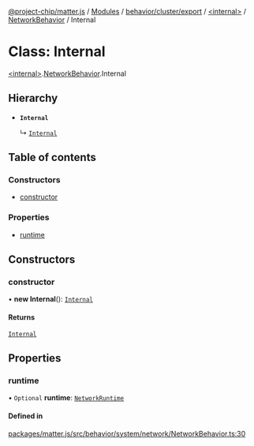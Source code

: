 [@project-chip/matter.js](../README.md) / [Modules](../modules.md) / [behavior/cluster/export](../modules/behavior_cluster_export.md) / [\<internal\>](../modules/behavior_cluster_export._internal_.md) / [NetworkBehavior](../modules/behavior_cluster_export._internal_.NetworkBehavior.md) / Internal

# Class: Internal

[\<internal\>](../modules/behavior_cluster_export._internal_.md).[NetworkBehavior](../modules/behavior_cluster_export._internal_.NetworkBehavior.md).Internal

## Hierarchy

- **`Internal`**

  ↳ [`Internal`](node_export._internal_.NetworkServer.Internal.md)

## Table of contents

### Constructors

- [constructor](behavior_cluster_export._internal_.NetworkBehavior.Internal.md#constructor)

### Properties

- [runtime](behavior_cluster_export._internal_.NetworkBehavior.Internal.md#runtime)

## Constructors

### constructor

• **new Internal**(): [`Internal`](behavior_cluster_export._internal_.NetworkBehavior.Internal.md)

#### Returns

[`Internal`](behavior_cluster_export._internal_.NetworkBehavior.Internal.md)

## Properties

### runtime

• `Optional` **runtime**: [`NetworkRuntime`](behavior_cluster_export._internal_.NetworkRuntime.md)

#### Defined in

[packages/matter.js/src/behavior/system/network/NetworkBehavior.ts:30](https://github.com/project-chip/matter.js/blob/6d3b6a5d957d88a9231d6ecab4bb41f8133112be/packages/matter.js/src/behavior/system/network/NetworkBehavior.ts#L30)
